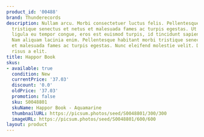```yaml
---
product_id: '00488'
brand: Thunderecords
description: Nullam arcu. Morbi consectetuer luctus felis. Pellentesque habitant morbi
  tristique senectus et netus et malesuada fames ac turpis egestas. Ut ullamcorper,
  ligula eu tempor congue, eros est euismod turpis, id tincidunt sapien risus a quam.
  Nam aliquam lacinia enim. Pellentesque habitant morbi tristique senectus et netus
  et malesuada fames ac turpis egestas. Nunc eleifend molestie velit. Donec lobortis
  risus a elit.
title: Happor Book
skus:
- available: true
  condition: New
  currentPrice: '37.03'
  discount: '0.0'
  oldPrice: '37.03'
  promotion: false
  sku: S0048801
  skuName: Happor Book - Aquamarine
  thumbnailURL: https://picsum.photos/seed/S0048801/300/300
  imageURL: https://picsum.photos/seed/S0048801/600/600
layout: product
---
```

